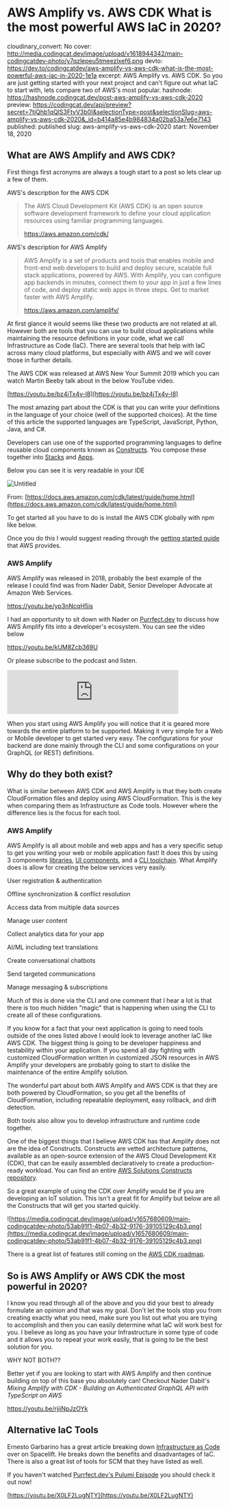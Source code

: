 # AWS Amplify vs. AWS CDK What is the most powerful AWS IaC in 2020?

cloudinary_convert: No
cover: http://media.codingcat.dev/image/upload/v1618944342/main-codingcatdev-photo/y7qzlepeu5tmeezlxef6.png
devto: https://dev.to/codingcatdev/aws-amplify-vs-aws-cdk-what-is-the-most-powerful-aws-iac-in-2020-1e1a
excerpt: AWS Amplify vs. AWS CDK. So you are just getting started with your next project and can't figure out what IaC to start with, lets compare two of AWS's most popular.
hashnode: https://hashnode.codingcat.dev/post-aws-amplify-vs-aws-cdk-2020
preview: https://codingcat.dev/api/preview?secret=7tjQhb1qQlS3FtyV3b0I&selectionType=post&selectionSlug=aws-amplify-vs-aws-cdk-2020&_id=b414a85e4b984834a02ba53a7e6e7143
published: published
slug: aws-amplify-vs-aws-cdk-2020
start: November 18, 2020

## What are AWS Amplify and AWS CDK?

First things first acronyms are always a tough start to a post so lets clear up a few of them.

AWS's description for the AWS CDK

> The AWS Cloud Development Kit (AWS CDK) is an open source software development framework to define your cloud application resources using familiar programming languages.
> 
> 
> https://aws.amazon.com/cdk/
> 

AWS's description for AWS Amplify

> AWS Amplify is a set of products and tools that enables mobile and front-end web developers to build and deploy secure, scalable full stack applications, powered by AWS. With Amplify, you can configure app backends in minutes, connect them to your app in just a few lines of code, and deploy static web apps in three steps. Get to market faster with AWS Amplify.
> 
> 
> https://aws.amazon.com/amplify/
> 

At first glance it would seems like these two products are not related at all. However both are tools that you can use to build cloud applications while maintaining the resource definitions in your code, what we call Infrastructure as Code (IaC). There are several tools that help with IaC across many cloud platforms, but especially with AWS and we will cover those in further details.

The AWS CDK was released at AWS New Your Summit 2019 which you can watch Martin Beeby talk about in the below YouTube video.

[https://youtu.be/bz4jTx4v-l8](https://youtu.be/bz4jTx4v-l8)

The most amazing part about the CDK is that you can write your definitions in the language of your choice (well of the supported choices). At the time of this article the supported languages are TypeScript, JavaScript, Python, Java, and C#.

Developers can use one of the supported programming languages to define reusable cloud components known as [Constructs](https://docs.aws.amazon.com/cdk/latest/guide/constructs.html). You compose these together into [Stacks](https://docs.aws.amazon.com/cdk/latest/guide/stacks.html) and [Apps](https://docs.aws.amazon.com/cdk/latest/guide/apps.html).

Below you can see it is very readable in your IDE

![Untitled](https://media.codingcat.dev/image/upload/v1657680609/main-codingcatdev-photo/5fa49430-ba9b-4c2c-929c-f8fbb0829012.png)

From: [https://docs.aws.amazon.com/cdk/latest/guide/home.html](https://docs.aws.amazon.com/cdk/latest/guide/home.html)

To get started all you have to do is install the AWS CDK globally with npm like below.

Once you do this I would suggest reading through the [getting started guide](https://docs.aws.amazon.com/cdk/latest/guide/getting_started.html) that AWS provides.

### AWS Amplify

AWS Amplify was released in 2018, probably the best example of the release I could find was from Nader Dabit, Senior Developer Advocate at Amazon Web Services.

https://youtu.be/yp3nNcqH5is

I had an opportunity to sit down with Nader on [Purrfect.dev](https://codingcat.dev/podcasts/0-10-amplify-with-nader-dabit/) to discuss how AWS Amplify fits into a developer's ecosystem. You can see the video below

https://youtu.be/kUM8Zcb369U

Or please subscribe to the podcast and listen.

<iframe src="https://anchor.fm/purrfect-dev/embed/episodes/0-10---Amplify-with-Nader-Dabit-edvjpb/a-a3lu891" width="400px" height="102px" frameborder="0" scrolling="no"></iframe>

When you start using AWS Amplify you will notice that it is geared more towards the entire platform to be supported. Making it very simple for a Web or Mobile developer to get started very easy. The configurations for your backend are done mainly through the CLI and some configurations on your GraphQL (or REST) definitions.

## Why do they both exist?

What is similar between AWS CDK and AWS Amplify is that they both create CloudFormation files and deploy using AWS CloudFormation. This is the key when comparing them as Infrastructure as Code tools. However where the difference lies is the focus for each tool.

### AWS Amplify

AWS Amplify is all about mobile and web apps and has a very specific setup to get you writing your web or mobile application fast! It does this by using 3 components [libraries](https://aws.amazon.com/amplify/features/#Libraries), [UI components](https://aws.amazon.com/amplify/features/#UI_components), and a [CLI toolchain](https://aws.amazon.com/amplify/features/#CLI_toolchain). What Amplify does is allow for creating the below services very easily.

User registration & authentication

Offline synchronization & conflict resolution

Access data from multiple data sources

Manage user content

Collect analytics data for your app

AI/ML including text translations

Create conversational chatbots

Send targeted communications

Manage messaging & subscriptions

Much of this is done via the CLI and one comment that I hear a lot is that there is too much hidden "magic" that is happening when using the CLI to create all of these configurations.

If you know for a fact that your next application is going to need tools outside of the ones listed above I would look to leverage another IaC like AWS CDK. The biggest thing is going to be developer happiness and testability within your application. If you spend all day fighting with customized CloudFormation written in customized JSON resources in AWS Amplify your developers are probably going to start to dislike the maintenance of the entire Amplify solution.

The wonderful part about both AWS Amplify and AWS CDK is that they are both powered by CloudFormation, so you get all the benefits of CloudFormation, including repeatable deployment, easy rollback, and drift detection.

Both tools also allow you to develop infrastructure and runtime code together.

One of the biggest things that I believe AWS CDK has that Amplify does not are the idea of Constructs. Constructs are vetted architecture patterns, available as an open-source extension of the AWS Cloud Development Kit (CDK), that can be easily assembled declaratively to create a production-ready workload. You can find an entire [AWS Solutions Constructs repository](https://aws.amazon.com/solutions/constructs/patterns/).

So a great example of using the CDK over Amplify would be if you are developing an IoT solution. This isn't a great fit for Amplify but below are all the Constructs that will get you started quickly.

![https://media.codingcat.dev/image/upload/v1657680609/main-codingcatdev-photo/53ab91f1-4b07-4b32-9176-39105129c4b3.png](https://media.codingcat.dev/image/upload/v1657680609/main-codingcatdev-photo/53ab91f1-4b07-4b32-9176-39105129c4b3.png)

There is a great list of features still coming on the [AWS CDK roadmap](https://github.com/orgs/aws/projects/7).

## So is AWS Amplify or AWS CDK the most powerful in 2020?

I know you read through all of the above and you did your best to already formulate an opinion and that was my goal. Don't let the tools stop you from creating exactly what you need, make sure you list out what you are trying to accomplish and then you can easily determine what IaC will work best for you. I believe as long as you have your Infrastructure in some type of code and it allows you to repeat your work easily, that is going to be the best solution for you.

WHY NOT BOTH??

Better yet if you are looking to start with AWS Amplify and then continue building on top of this base you absolutely can! Checkout Nader Dabit's *Mixing Amplify with CDK - Building an Authenticated GraphQL API with TypeScript on AWS*

https://youtu.be/rjiiNpJzOYk

## Alternative IaC Tools

Ernesto Garbarino has a great article breaking down [Infrastructure as Code](https://spacelift.io/blog/infrastructure-as-code) over on Spacelift. He breaks down the benefits and disadvantages of IaC. There is also a great list of tools for SCM that they have listed as well.

If you haven't watched [Purrfect.dev's Pulumi Episode](https://codingcat.dev/podcasts/infrastructure-as-code-with-pulumi/) you should check it out now!

[https://youtu.be/X0LF2LugNTY](https://youtu.be/X0LF2LugNTY)